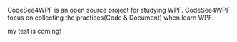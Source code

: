 CodeSee4WPF is an open source project for studying WPF.
CodeSee4WPF focus on collecting the practices(Code & Document) when learn WPF.

my test is coming!
